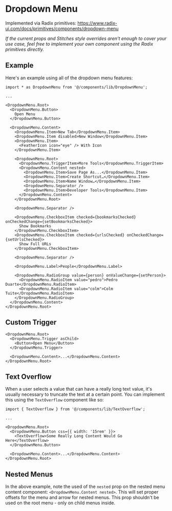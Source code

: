 # Dropdown Menu

Implemented via Radix primitives: https://www.radix-ui.com/docs/primitives/components/dropdown-menu

_If the current props and Stitches style overrides aren't enough to cover your use case, feel free to implement your own component using the Radix primitives directly._

## Example

Here's an example using all of the dropdown menu features:

```tsx
import * as DropdownMenu from '@/components/lib/DropdownMenu';

...

<DropdownMenu.Root>
  <DropdownMenu.Button>
    Open Menu
  </DropdownMenu.Button>

  <DropdownMenu.Content>
    <DropdownMenu.Item>New Tab</DropdownMenu.Item>
    <DropdownMenu.Item disabled>New Window</DropdownMenu.Item>
    <DropdownMenu.Item>
      <FeatherIcon icon="eye" /> With Icon
    </DropdownMenu.Item>

    <DropdownMenu.Root>
      <DropdownMenu.TriggerItem>More Tools</DropdownMenu.TriggerItem>
      <DropdownMenu.Content nested>
        <DropdownMenu.Item>Save Page As...</DropdownMenu.Item>
        <DropdownMenu.Item>Create Shortcut…</DropdownMenu.Item>
        <DropdownMenu.Item>Name Window…</DropdownMenu.Item>
        <DropdownMenu.Separator />
        <DropdownMenu.Item>Developer Tools</DropdownMenu.Item>
      </DropdownMenu.Content>
    </DropdownMenu.Root>

    <DropdownMenu.Separator />

    <DropdownMenu.CheckboxItem checked={bookmarksChecked} onCheckedChange={setBookmarksChecked}>
      Show Bookmarks
    </DropdownMenu.CheckboxItem>
    <DropdownMenu.CheckboxItem checked={urlsChecked} onCheckedChange={setUrlsChecked}>
      Show Full URLs
    </DropdownMenu.CheckboxItem>

    <DropdownMenu.Separator />

    <DropdownMenu.Label>People</DropdownMenu.Label>

    <DropdownMenu.RadioGroup value={person} onValueChange={setPerson}>
      <DropdownMenu.RadioItem value="pedro">Pedro Duarte</DropdownMenu.RadioItem>
      <DropdownMenu.RadioItem value="colm">Colm Tuite</DropdownMenu.RadioItem>
    </DropdownMenu.RadioGroup>
  </DropdownMenu.Content>
</DropdownMenu.Root>
```

## Custom Trigger

```tsx
<DropdownMenu.Root>
  <DropdownMenu.Trigger asChild>
    <Button>Open Menu</Button>
  </DropdownMenu.Trigger>

  <DropdownMenu.Content>...</DropdownMenu.Content>
</DropdownMenu.Root>
```

## Text Overflow

When a user selects a value that can have a really long text value, it's usually necessary to truncate the text at a certain point. You can implement this using the `TextOverflow` component like so:

```tsx
import { TextOverflow } from '@/components/lib/TextOverflow';

...

<DropdownMenu.Root>
  <DropdownMenu.Button css={{ width: '15rem' }}>
    <TextOverflow>Some Really Long Content Would Go Here</TextOverflow>
  </DropdownMenu.Button>

  <DropdownMenu.Content>...</DropdownMenu.Content>
</DropdownMenu.Root>
```

## Nested Menus

In the above example, note the used of the `nested` prop on the nested menu content component: `<DropdownMenu.Content nested>`. This will set proper offsets for the menu and arrow for nested menus. This prop shouldn't be used on the root menu - only on child menus inside.
